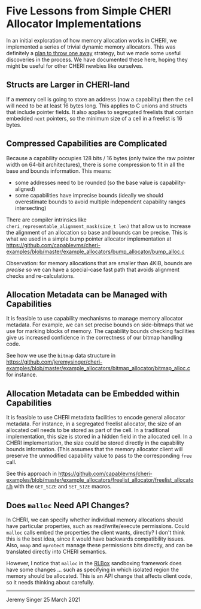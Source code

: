 # Five Lessons from Simple CHERI Allocator Implementations

In an initial exploration of how memory allocation works in CHERI, we implemented a series of trivial dynamic memory allocators. This was definitely a [plan to throw one away](https://wiki.c2.com/?PlanToThrowOneAway) strategy, but we made some useful discoveries in the process. We have documented these here, hoping they might be useful for other CHERI newbies like ourselves.

## Structs are Larger in CHERI-land

If a memory cell is going to store an address (now a capability) then the cell will need to be at least 16 bytes long. This applies to C unions and structs that include pointer fields. It also applies to segregated freelists that contain embedded ```next``` pointers, so the minimum size of a cell in a freelist is 16 bytes.

## Compressed Capabilities are Complicated

Because a capability occupies 128 bits / 16 bytes (only twice the raw pointer width on 64-bit architectures), there is some compression to fit in all the base and bounds information. This means:
* some addresses need to be rounded (so the base value is capability-aligned)
* some capabilities have imprecise bounds (ideally we should overestimate bounds to avoid multiple independent capability ranges intersecting)

There are compiler intrinsics like ```cheri_representable_alignment_mask(size_t len)```  that allow us to increase the alignment of an allocation so base and bounds can be precise. This is what we used in a simple bump pointer allocator implementation at https://github.com/capablevms/cheri-examples/blob/master/example_allocators/bump_allocator/bump_alloc.c 

Observation: for memory allocations that are smaller than 4KiB, bounds are *precise* so we can have a special-case fast path that avoids alignment checks and re-calculations.


## Allocation Metadata can be Managed with Capabilities

It is feasible to use capability mechanisms to manage memory allocator metadata. For example, we can set precise bounds on side-bitmaps that we use for marking
blocks of memory. The capability bounds checking facilities give us increased confidence in the correctness of our bitmap handling code.

See how we use the ```bitmap``` data structure in https://github.com/jeremysinger/cheri-examples/blob/master/example_allocators/bitmap_allocator/bitmap_alloc.c for instance.


## Allocation Metadata can be Embedded within Capabilities

It is feasible to use CHERI metadata facilities to encode general allocator metadata. For instance, in a segregated freelist allocator, the size of an allocated cell needs to be stored as part of the cell. In a traditional implementation, this size is stored in a hidden field in the allocated cell. In a CHERI implementation, the size could be stored directly
in the capability bounds information. (This assumes that the memory allocator client will preserve the unmodified capability value to pass to the corresponding ```free``` call.

See this approach in https://github.com/capablevms/cheri-examples/blob/master/example_allocators/freelist_allocator/freelist_allocator.h with the ```GET_SIZE``` and ```SET_SIZE``` macros.


## Does ```malloc``` Need API Changes?

In CHERI, we can specify whether individual memory allocations should have particular properties, such as read/write/execute permissions. Could ```malloc``` calls embed the
properties the client wants, directly? I don't think this is the best idea, since it would have backwards compatibility issues. Also,
```mmap``` and ```mprotect``` manage these
permissions bits directly, and can be translated directly into CHERI semantics.

However, I notice that ```malloc``` in the [RLBox](https://arxiv.org/pdf/2003.00572.pdf) sandboxing framework does have some changes ... such as specifying in which isolated region the memory should be allocated. This is an API change that affects client code, so it needs thinking about carefully.



---
Jeremy Singer
25 March 2021